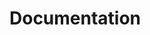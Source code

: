# Documentation

<!-- toc -->

<!--emdaer-p
  - '@emdaer/plugin-documentation'
  - sources:
    - ./lib/index.js
-->

<!--emdaer-t
  - '@emdaer/transform-table-of-contents'
-->
